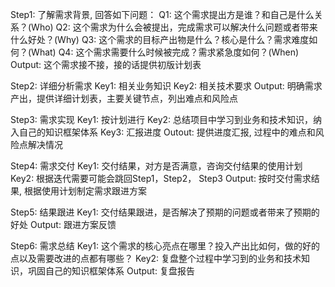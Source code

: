Step1: 了解需求背景, 回答如下问题：
   Q1: 这个需求提出方是谁？和自己是什么关系？(Who)
   Q2: 这个需求为什么会被提出，完成需求可以解决什么问题或者带来什么好处？(Why)
   Q3: 这个需求的目标产出物是什么？核心是什么？需求难度如何？(What)
   Q4: 这个需求需要什么时候被完成？需求紧急度如何？(When)
   Output: 这个需求接不接，接的话提供初版计划表 

Step2: 详细分析需求 
   Key1: 相关业务知识
   Key2: 相关技术要求
   Output: 明确需求产出，提供详细计划表，主要关键节点，列出难点和风险点

Step3: 需求实现
   Key1: 按计划进行 
   Key2: 总结项目中学习到业务和技术知识，纳入自己的知识框架体系
   Key3: 汇报进度
   Outout: 提供进度汇报, 过程中的难点和风险点解决情况

Step4: 需求交付
   Key1: 交付结果，对方是否满意，咨询交付结果的使用计划
   Key2: 根据迭代需要可能会跳回Step1，Step2， Step3
   Output: 按时交付需求结果, 根据使用计划制定需求跟进方案 

Step5: 结果跟进
   Key1: 交付结果跟进，是否解决了预期的问题或者带来了预期的好处 
   Output: 跟进方案反馈

Step6: 需求总结
   Key1: 这个需求的核心亮点在哪里？投入产出比如何，做的好的点以及需要改进的点都有哪些？
   Key2: 复盘整个过程中学习到的业务和技术知识，巩固自己的知识框架体系
   Output: 复盘报告
